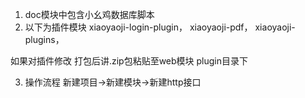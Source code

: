 1. doc模块中包含小幺鸡数据库脚本
2. 以下为插件模块
 xiaoyaoji-login-plugin，
 xiaoyaoji-pdf，
 xiaoyaoji-plugins，
 
 如果对插件修改  打包后讲.zip包粘贴至web模块 plugin目录下
 
 3. 操作流程
    新建项目->新建模块->新建http接口